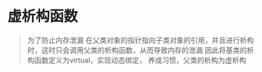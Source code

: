 # 虚析构函数  
> 为了防止内存泄漏
> 在父类对象的指针指向子类对象的引用，并且进行析构时，这时只会调用父类的析构函数，从而导致内存的泄漏
> 因此将基类的析构函数定义为virtual，实现动态绑定，
> 养成习惯，父类的析构为虚析构